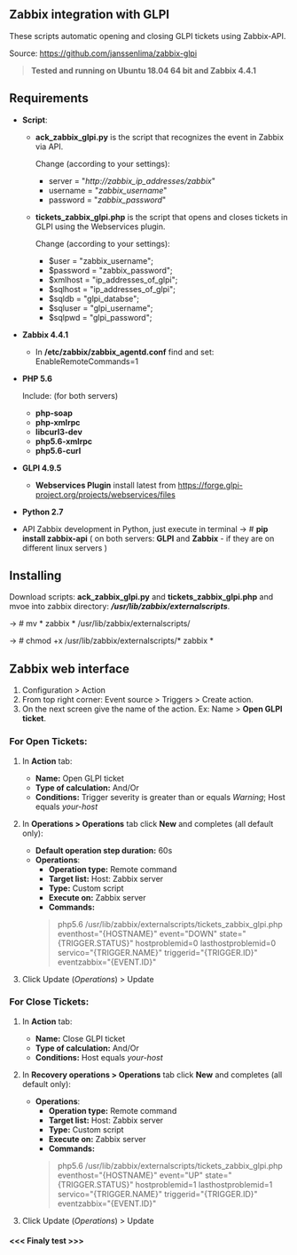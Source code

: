 ## Zabbix integration with GLPI
These scripts automatic opening and closing GLPI tickets using Zabbix-API.

Source: https://github.com/janssenlima/zabbix-glpi
> **Tested and running on Ubuntu 18.04 64 bit and Zabbix 4.4.1**
## Requirements
- **Script**:
    - **ack_zabbix_glpi.py** is the script that recognizes the event in Zabbix via API.

        Change (according to your settings):
        - server = "_http://zabbix_ip_addresses/zabbix_"
        - username = "_zabbix_username_"
        - password = "_zabbix_password_"

    - **tickets_zabbix_glpi.php** is the script that opens and closes tickets in GLPI using the Webservices plugin.

        Change (according to your settings):
        - $user =     	"zabbix_username";
        - $password = 	"zabbix_password";
        - $xmlhost =  	"ip_addresses_of_glpi";
        - $sqlhost = 	"ip_addresses_of_glpi";
        - $sqldb = 	"glpi_databse";
        - $sqluser =  	"glpi_username";
        - $sqlpwd =   	"glpi_password";

- **Zabbix 4.4.1**
    - In **/etc/zabbix/zabbix_agentd.conf** find and set: EnableRemoteCommands=1
- **PHP 5.6**

     Include: (for both servers)
    - **php-soap**
    - **php-xmlrpc**
    - **libcurl3-dev**
    - **php5.6-xmlrpc**
    - **php5.6-curl**
- **GLPI 4.9.5**
    - **Webservices Plugin** install latest from https://forge.glpi-project.org/projects/webservices/files
- **Python 2.7**
- API Zabbix development in Python, just execute in terminal -> # **pip install zabbix-api** ( on both servers: **GLPI** and **Zabbix** - if they are on different linux servers )

## Installing
Download scripts: **ack_zabbix_glpi.py** and **tickets_zabbix_glpi.php** and mvoe into zabbix directory: **_/usr/lib/zabbix/externalscripts_**.

-> # mv * zabbix * /usr/lib/zabbix/externalscripts/

-> # chmod +x /usr/lib/zabbix/externalscripts/* zabbix *

##  Zabbix web interface
1. Configuration > Action
2. From top right corner: Event source > Triggers > Create action.
3. On the next screen give the name of the action. Ex: Name > **Open GLPI ticket**.

### For Open Tickets:
1. In **Action** tab:
   - **Name:** Open GLPI ticket
   - **Type of calculation:** And/Or
   - **Conditions:** Trigger severity is greater than or equals _Warning_; Host equals _your-host_

2. In **Operations > Operations** tab click **New** and completes (all default only):
   - **Default operation step duration:** 60s
   - **Operations**:
       - **Operation type:** Remote command
       - **Target list:** Host: Zabbix server
       - **Type:** Custom script
       - **Execute on:** Zabbix server
       - **Commands:**
       > php5.6 /usr/lib/zabbix/externalscripts/tickets_zabbix_glpi.php eventhost="{HOSTNAME}" event="DOWN" state="{TRIGGER.STATUS}" hostproblemid=0 lasthostproblemid=0 servico="{TRIGGER.NAME}" triggerid="{TRIGGER.ID}" eventzabbix="{EVENT.ID}"
3. Click Update (_Operations_) > Update

### For Close Tickets:
1. In **Action** tab:
   - **Name:** Close GLPI ticket
   - **Type of calculation:** And/Or
   - **Conditions:** Host equals _your-host_

2. In **Recovery operations > Operations** tab click **New** and completes (all default only):
   - **Operations**:
       - **Operation type:** Remote command
       - **Target list:** Host: Zabbix server
       - **Type:** Custom script
       - **Execute on:** Zabbix server
       - **Commands:**
       > php5.6 /usr/lib/zabbix/externalscripts/tickets_zabbix_glpi.php eventhost="{HOSTNAME}" event="UP" state="{TRIGGER.STATUS}" hostproblemid=1 lasthostproblemid=1 servico="{TRIGGER.NAME}" triggerid="{TRIGGER.ID}" eventzabbix="{EVENT.ID}"

3. Click Update (_Operations_) > Update

#### <<< Finaly test >>>
